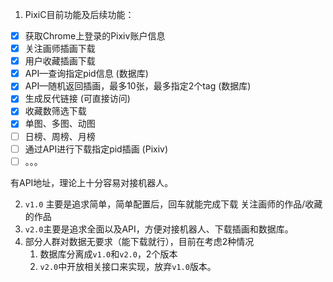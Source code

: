 1. PixiC目前功能及后续功能：

- [x] 获取Chrome上登录的Pixiv账户信息
- [x] 关注画师插画下载
- [x] 用户收藏插画下载
- [x] API—查询指定pid信息 (数据库)
- [x] API—随机返回插画，最多10张，最多指定2个tag (数据库)
- [x] 生成反代链接 (可直接访问)
- [x] 收藏数筛选下载
- [x] 单图、多图、动图
- [ ] 日榜、周榜、月榜
- [ ] 通过API进行下载指定pid插画 (Pixiv)
- [ ] 。。。

有API地址，理论上十分容易对接机器人。



2. `v1.0` 主要是追求简单，简单配置后，回车就能完成下载 关注画师的作品/收藏的作品
3. `v2.0`主要是追求全面以及API，方便对接机器人、下载插画和数据库。
4. 部分人群对数据无要求（能下载就行），目前在考虑2种情况
   1. 数据库分离成`v1.0`和`v2.0`，2个版本
   2. `v2.0`中开放相关接口来实现，放弃`v1.0`版本。

